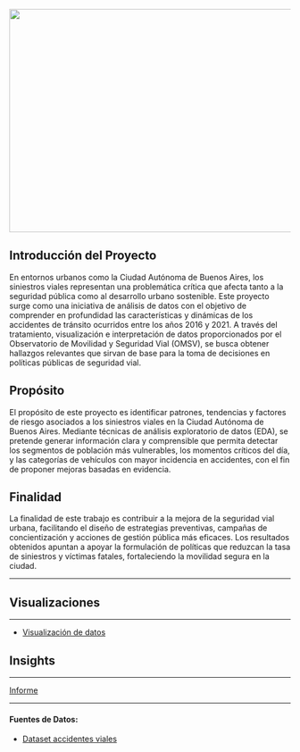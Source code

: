 <p align="center">
<img src="Informe/Imagenes/Banner_Proyecto.jpg" width="1200" height="400""    >
</p>

##  Introducción del Proyecto
En entornos urbanos como la Ciudad Autónoma de Buenos Aires, los siniestros viales representan una problemática crítica que afecta tanto a la seguridad pública como al desarrollo urbano sostenible. Este proyecto surge como una iniciativa de análisis de datos con el objetivo de comprender en profundidad las características y dinámicas de los accidentes de tránsito ocurridos entre los años 2016 y 2021. A través del tratamiento, visualización e interpretación de datos proporcionados por el Observatorio de Movilidad y Seguridad Vial (OMSV), se busca obtener hallazgos relevantes que sirvan de base para la toma de decisiones en políticas públicas de seguridad vial.

## Propósito
El propósito de este proyecto es identificar patrones, tendencias y factores de riesgo asociados a los siniestros viales en la Ciudad Autónoma de Buenos Aires. Mediante técnicas de análisis exploratorio de datos (EDA), se pretende generar información clara y comprensible que permita detectar los segmentos de población más vulnerables, los momentos críticos del día, y las categorías de vehículos con mayor incidencia en accidentes, con el fin de proponer mejoras basadas en evidencia.

## Finalidad
La finalidad de este trabajo es contribuir a la mejora de la seguridad vial urbana, facilitando el diseño de estrategias preventivas, campañas de concientización y acciones de gestión pública más eficaces. Los resultados obtenidos apuntan a apoyar la formulación de políticas que reduzcan la tasa de siniestros y víctimas fatales, fortaleciendo la movilidad segura en la ciudad.

---

## Visualizaciones
---


- [Visualización de datos]()


## Insights
---
[Informe](https://github.com/eremohn/SeguridadVialCABA/blob/main/Informe/Informe.md)



---
#### Fuentes de Datos:
- [Dataset accidentes viales](https://github.com/eremohn/SeguridadVialCABA/blob/main/Raw_Data)
